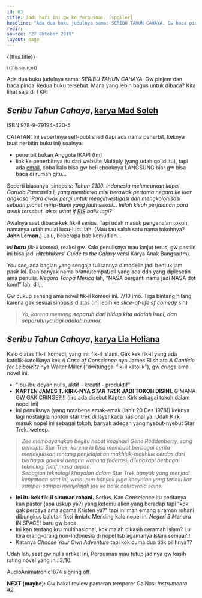 ```yaml
---
id: 03
title: Jadi hari ini gw ke Perpusnas. [spoiler]
headline: "Ada dua buku judulnya sama: SERIBU TAHUN CAHAYA. Gw baca pindai kedua buku tersebut. Mana yang lebih bagus untuk dibaca? Kita lihat saja di TKP!"
redir: 
source: "27 Oktober 2019"
layout: page
---
```


{{this.title}}

<small>{{this.source}}</small>

Ada dua buku judulnya sama: *SERIBU TAHUN CAHAYA.* Gw pinjem dan baca pindai kedua buku tersebut. Mana yang lebih bagus untuk dibaca? Kita lihat saja di TKP!

## *Seribu Tahun Cahaya*, [karya Mad Soleh](https://www.goodreads.com/book/show/28791112-seribu-tahun-cahaya)

ISBN 978-9-79194-420-5

CATATAN: Ini sepertinya self-published (tapi ada nama penerbit, keknya buat nerbitin buku ini) soalnya:

- penerbit bukan Anggota IKAPI (tm)
- link ke penerbitnya itu dari website Multiply (yang udah qo'id itu), tapi ada [email](mailto:seributahuncahaya@gmail.com), coba kalo bisa gw beli ebooknya LANGSUNG biar gw bisa baca di rumah gitu...

Seperti biasanya, sinopsis: *Tahun 2100. Indonesia meluncurkan kapal Garuda Pancasila I, yang membawa misi berawak pertama negara ke luar angkasa. Para awak pergi untuk menginvestigasi dan mengkolonisasi sebuah planet mirip-Bumi yang jauh sekali... Inilah kisah perjalanan para awak tersebut. also: what if <abbr title="Republik Indonesia Serikat">RIS</abbr> balik lagi?*

Awalnya saat dibaca kek fik-il serius. Tapi udah masuk pengenalan tokoh, namanya udah mulai lucu-lucu lah. (Mau tau salah satu nama tokohnya? **John Lemon.**) Lalu, beberapa bab kemudian...

*ini **baru** fik-il komedi,* reaksi gw. Kalo penulisnya mau lanjut terus, gw pastiin ini bisa jadi *Hitchhikers' Guide to the Galaxy* versi Karya Anak Bangsa(tm).

*You see,* ada bagian yang sengaja tulisannya dimodelin jadi bentuk jam pasir lol. Dan banyak nama brand/tempat/dll yang ada ddn yang diplesetin ama penulis. *Negara Tanpa Merica* lah, "NASA berganti nama jadi NASA dot kom!" lah, dll,,,

Gw cukup seneng ama novel fik-il komedi ini. 7/10 imo. Tiga bintang hilang karena gak sesuai sinopsis diatas (ini lebih ke *slice-of-life sf comedy* sih)

> *Ya, karena memang **separuh dari hidup kita adalah ironi, dan separuhnya lagi adalah humor.***

## *Seribu Tahun Cahaya*, [karya Lia Heliana](https://www.goodreads.com/book/show/27316097-seribu-tahun-cahaya)

Kalo diatas fik-il komedi, yang ini: fik-il islami. Gak kek fik-il yang ada katolik-katoliknya kek *A Case of Conscience* nya James Blish ato *A Canticle for Leibowitz* nya Walter Miller ("dwitunggal fik-il katolik"), gw *cringe* ama novel ini.

- "ibu-ibu doyan nulis, aktif - kreatif - produktif"
- **KAPTEN JAMES T. KIRK-NYA *STAR TREK* JADI TOKOH DISINI.** GIMANA GW GAK CRINGE?!!! (iirc ada disebut Kapten Kirk sebagai tokoh dalam nopel ini)
- Ini penulisnya (yang notabene emak-emak (lahir 20 Des 1978)) keknya lagi nostalgila nonton star trek di layar kaca nasional ya. Udah Kirk masuk nopel ini sebagai tokoh, banyak adegan yang nyebut-nyebut Star Trek. weteep.

> *Zee membayangkan begitu hebat imajinasi Gene Roddenberry, sang pencipta* Star Trek, *karena ia bisa membuat berbagai cerita menakjubkan tentang penjelajahan makhluk-makhluk cerdas dari berbagai galaksi dengan wahana federasi, dilengkapi berbagai teknologi fiktif masa depan.*<br>
> *Sebagian teknologi khayalan dalam* Star Trek *banyak yang menjadi kenyataan saat ini, walaupun banyak juga khayalan yang terlalu liar sampai-sampai menjelajah jau ke balik cakrawala sains.*

- **Ini itu kek fik-il siraman rohani.** Serius. Kan *Conscience* itu ceritanya kan pastor (apa uskup ya?) yang ketemu alien yang beradap tapi "kok gak percaya ama agama Kristen ya?" tapi ini mah emang siraman rohani dibungkus balutan fiksi ilmiah. Mending kalo nopel ini *Negeri 5 Menara* IN SPACE! baru gw baca.
- Ini kan tentang kru multinasional, kok malah dikasih ceramah islam? Lu kira orang-orang non-Indonesia di nopel tsb agamanya Islam semua?!!
- Katanya *Choose Your Own Adventure* tapi kok cuma dua titik pilihnya??

Udah lah, saat gw nulis artikel ini, Perpusnas mau tutup jadinya gw kasih rating novel yang ini: 3/10.

AudioAnimatronic1874 signing off.

**NEXT (maybe):** Gw bakal review pameran temporer GalNas: *Instrumenta #2*.